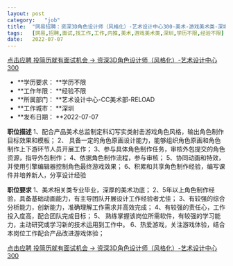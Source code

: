 ```yaml
---
layout:	post
category:	"job"
title:	"网易招聘：资深3D角色设计师（风格化）-艺术设计中心300-美术-游戏美术类-深圳学历不限经验不限"
tags:	[网易,招聘,面试,找工作,工作,内推,美术,游戏美术类,深圳,学历不限,经验不限]
date:	2022-07-07
---
```


[点击应聘 投简历就有面试机会 -> 资深3D角色设计师（风格化）-艺术设计中心300](http://mobile.bole.netease.com/bole/boleDetail?id=32245&employeeId=346f03c3cda5f04c&key=all)



- **学历要求： **学历不限
- **工作年限： **经验不限
- **所属部门： **艺术设计中心-CC美术部-RELOAD
- **工作城市： **深圳
- **发布日期： **2022-07-07



**职位描述**
1、配合产品美术总监制定科幻写实类射击游戏角色风格，输出角色制作目标效果和模板；
2、 具备一定的角色原画设计能力，能够组织角色原画和角色制作上下游环节人员开展工作；
3、参与具体角色制作任务，审核外包提交的角色资源，指导外包制作；
4、依据角色制作流程，参与审核；
5、协同动画和特效，并使用引擎编辑器控制角色最终游戏效果；
6、积累和共享角色制作经验，编写课件并培养新人，分享设计经验



**职位要求**
1、美术相关类专业毕业，深厚的美术功底；
2、5年以上角色制作经验，具备基础动画能力，有主导团队开展设计工作经验者尤佳；
3、有较强的综合分析能力，创新能力，准确理解工作需求并高效完成；
4、有较强的责任心，工作投入度高，配合团队完成目标；
5、 熟练掌握该岗位所需软件，有较强的学习能力，主动研究或学习新的技术运用到工作中。
6、热爱游戏，关注游戏体验，结合本岗位工作配合产品改进游戏体验；



[点击应聘 投简历就有面试机会 -> 资深3D角色设计师（风格化）-艺术设计中心300](http://mobile.bole.netease.com/bole/boleDetail?id=32245&employeeId=346f03c3cda5f04c&key=all)